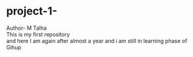 # project-1-
Author- M Talha
<br>
This is my first repository
<br>
and here I am again after almost a year
and i am still in learning phase of Gihup
